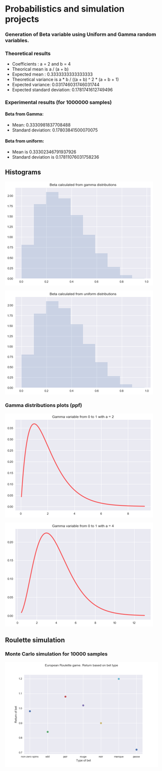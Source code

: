 # Probabilistics and simulation projects





### Generation of Beta variable using Uniform and Gamma random variables.

### Theoretical results
 
- Coefficients : a = 2 and b = 4
- Theorical mean is a / (a + b) 
- Expected mean : 0.3333333333333333
- Theoretical variance is a * b / ((a + b) ^ 2 * (a + b + 1)
- Expected variance: 0.031746031746031744
- Expected standard deviation: 0.1781741612749496

### Experimental results (for 1000000 samples)

#### Beta from Gamma:
- Mean: 0.3330981837708488
- Standard deviation: 0.17803841500070075

#### Beta from uniform:
- Mean is 0.33302346791937926
- Standard deviation is 0.17811076031758236


## Histograms 


 ![](beta_images/beta_histogram_py_gamma.png)
 
 
 ![](beta_images/beta_histogram_py_uniform.png)
 

### Gamma distributions plots (ppf)
 
 ![](beta_images/gamma_variable2.png)
 
 ![](beta_images/gamma_variable4.png)
 
 
## Roulette simulation

### Monte Carlo simulation for 10000 samples

 ![](Roulette_bet_return_type.png)

